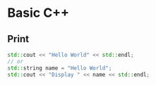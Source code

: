# Basic C++
## Print
```c++
std::cout << "Hello World" << std::endl;
// or
std::string name = "Hello World";
std::cout << "Display " << name << std::endl;
```